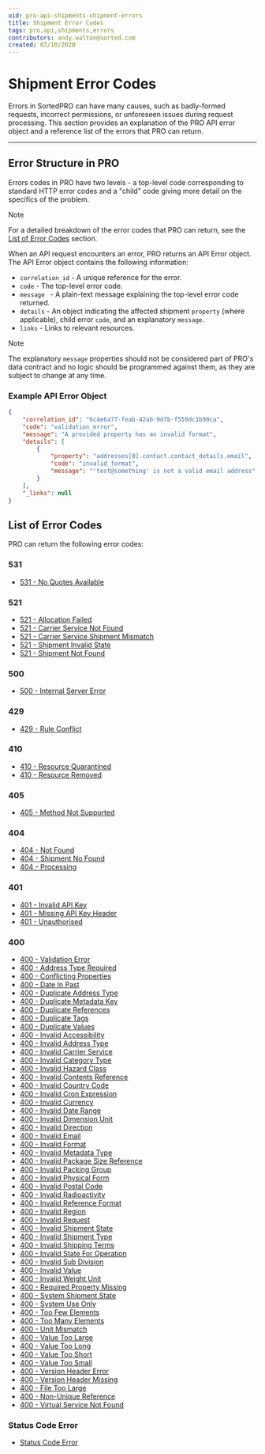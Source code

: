 ```yaml
---
uid: pro-api-shipments-shipment-errors
title: Shipment Error Codes
tags: pro,api,shipments,errors
contributors: andy.walton@sorted.com
created: 07/10/2020
---
```

# Shipment Error Codes

Errors in SortedPRO can have many causes, such as badly-formed requests, incorrect permissions, or unforeseen issues during request processing. This section provides an explanation of the PRO API error object and a reference list of the errors that PRO can return.

---

## Error Structure in PRO

Errors codes in PRO have two levels - a top-level code corresponding to standard HTTP error codes and a "child" code giving more detail on the specifics of the problem.

> [!NOTE]
> For a detailed breakdown of the error codes that PRO can return, see the [List of Error Codes](#list-of-error-codes) section.

When an API request encounters an error, PRO returns an API Error object. The API Error object contains the following information:

* `correlation_id` - A unique reference for the error.
* `code` - The top-level error code.
* `message ` - A plain-text message explaining the top-level error code returned. 
* `details` - An object indicating the affected shipment `property` (where applicable), child error `code`, and an explanatory `message`.
* `links` - Links to relevant resources.

> [!NOTE]
> The explanatory `message` properties should not be considered part of PRO's data contract and no logic should be programmed against them, as they are subject to change at any time.

### Example API Error Object

```json
{
    "correlation_id": "6c4e6a77-feab-42ab-9d7b-f559dc1b90ca",
    "code": "validation_error",
    "message": "A provided property has an invalid format",
    "details": [
        {
            "property": "addresses[0].contact.contact_details.email",
            "code": "invalid_format",
            "message": "'test@something' is not a valid email address"
        }
    ],
    "_links": null
}

```

## List of Error Codes

PRO can return the following error codes:

### 531

* [531 - No Quotes Available](errors/531_no_quotes_available.md)    

### 521

* [521 - Allocation Failed](errors/521_allocation_failed.md)
* [521 - Carrier Service Not Found    ](errors/521_carrier_service_not_found.md)
* [521 - Carrier Service Shipment Mismatch](errors/521_carrier_service_shipment_mismatch.md)
* [521 - Shipment Invalid State](errors/521_shipment_invalid_state.md)
* [521 - Shipment Not Found](errors/521_shipment_not_found.md)

### 500

* [500 - Internal Server Error](errors/500_internal_server_error.md)   

### 429

* [429 - Rule Conflict](errors/429_rule_conflict.md)

### 410

* [410 - Resource Quarantined](errors/410_resource_quarantined.md)
* [410 - Resource Removed](errors/410_resource_removed.md)

### 405

* [405 - Method Not Supported](errors/405_method_not_supported.md)

### 404

* [404 - Not Found](errors/404_not_found.md)
* [404 - Shipment No Found](errors/404_shipment_not_found.md)
* [404 - Processing](errors/404_processing.md)

### 401

* [401 - Invalid API Key](errors/401_invalid_api_key.md)
* [401 - Missing API Key Header](errors/401_missing_api_key_header.md)
* [401 - Unauthorised](errors/401_unauthorised.md)

### 400

* [400 - Validation Error](errors/400_validation_error.md)
* [400 - Address Type Required](errors/400_address_type_required.md)
* [400 - Conflicting Properties](errors/400_conflicting_properties.md)
* [400 - Date In Past](errors/400_date_in_past.md)
* [400 - Duplicate Address Type](errors/400_duplicate_address_type.md)
* [400 - Duplicate Metadata Key](errors/400_duplicate_metadata_key.md)
* [400 - Duplicate References](errors/400_duplicate_references.md)
* [400 - Duplicate Tags](errors/400_duplicate_tags.md)
* [400 - Duplicate Values](errors/400_duplicate_values.md)
* [400 - Invalid Accessibility](errors/400_invalid_accessibility.md)
* [400 - Invalid Address Type](errors/400_invalid_address_type.md)
* [400 - Invalid Carrier Service](errors/400_invalid_carrier_service.md)
* [400 - Invalid Category Type](errors/400_invalid_category_type.md)
* [400 - Invalid Hazard Class](errors/400_invalid_hazard_class.md)
* [400 - Invalid Contents Reference](errors/400_invalid_contents_reference.md)
* [400 - Invalid Country Code](errors/400_invalid_country_code.md)
* [400 - Invalid Cron Expression](errors/400_invalid_cron_expression.md)
* [400 - Invalid Currency](errors/400_invalid_currency.md)
* [400 - Invalid Date Range](errors/400_invalid_date_range.md)
* [400 - Invalid Dimension Unit](errors/400_invalid_dimension_unit.md)
* [400 - Invalid Direction](errors/400_invalid_direction.md)
* [400 - Invalid Email](errors/400_invalid_email.md)
* [400 - Invalid Format](errors/400_invalid_format.md)
* [400 - Invalid Metadata Type](errors/400_invalid_metadata_type.md)
* [400 - Invalid Package Size Reference](errors/400_invalid_package_size_reference.md)
* [400 - Invalid Packing Group](errors/400_invalid_packing_group.md)
* [400 - Invalid Physical Form](errors/400_invalid_physical_form.md)
* [400 - Invalid Postal Code](errors/400_invalid_postal_code.md)
* [400 - Invalid Radioactivity](errors/400_invalid_radioactivity.md)
* [400 - Invalid Reference Format](errors/400_invalid_reference_format.md)
* [400 - Invalid Region](errors/400_invalid_region.md)
* [400 - Invalid Request](errors/400_invalid_request.md)
* [400 - Invalid Shipment State](errors/400_invalid_shipment_state.md)
* [400 - Invalid Shipment Type](errors/400_invalid_shipment_type.md)
* [400 - Invalid Shipping Terms](errors/400_invalid_shipping_terms.md)
* [400 - Invalid State For Operation](errors/400_invalid_state_for_operation.md)
* [400 - Invalid Sub Division](errors/400_invalid_sub_division.md)
* [400 - Invalid Value](errors/400_invalid_value.md)
* [400 - Invalid Weight Unit](errors/400_invalid_weight_unit.md)
* [400 - Required Property Missing](errors/400_required_property_missing.md)
* [400 - System Shipment State](errors/400_system_shipment_state.md)
* [400 - System Use Only](errors/400_system_use_only.md)
* [400 - Too Few Elements](errors/400_too_few_elements.md)
* [400 - Too Many Elements](errors/400_too_many_elements.md)
* [400 - Unit Mismatch](errors/400_unit_mismatch.md)
* [400 - Value Too Large](errors/400_value_too_large.md)
* [400 - Value Too Long](errors/400_value_too_long.md)
* [400 - Value Too Short](errors/400_value_too_short.md)
* [400 - Value Too Small](errors/400_value_too_small.md)
* [400 - Version Header Error](errors/400_version_header_error.md)
* [400 - Version Header Missing](errors/400_version_header_missing.md)
* [400 - File Too Large](errors/400_file_too_large.md)
* [400 - Non-Unique Reference](errors/400_non_unique_reference.md)
* [400 - Virtual Service Not Found](errors/400_virtual_service_not_found.md)

### Status Code Error

* [Status Code Error](errors/status_code_error.md)
  

